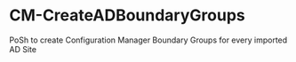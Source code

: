 # CM-CreateADBoundaryGroups
PoSh to create Configuration Manager Boundary Groups for every imported AD Site

